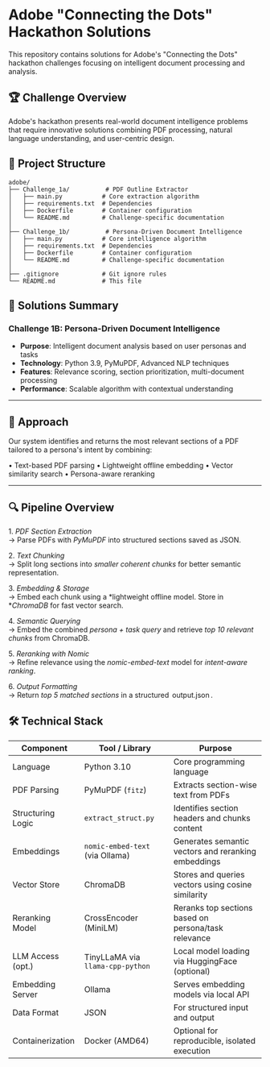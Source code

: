 # Adobe "Connecting the Dots" Hackathon Solutions

This repository contains solutions for Adobe's "Connecting the Dots" hackathon challenges focusing on intelligent document processing and analysis.

## 🏆 Challenge Overview

Adobe's hackathon presents real-world document intelligence problems that require innovative solutions combining PDF processing, natural language understanding, and user-centric design.

## 📁 Project Structure

```
adobe/
├── Challenge_1a/          # PDF Outline Extractor
│   ├── main.py           # Core extraction algorithm
│   ├── requirements.txt  # Dependencies
│   ├── Dockerfile        # Container configuration
│   └── README.md         # Challenge-specific documentation
│
├── Challenge_1b/          # Persona-Driven Document Intelligence
│   ├── main.py           # Core intelligence algorithm
│   ├── requirements.txt  # Dependencies
│   ├── Dockerfile        # Container configuration
│   └── README.md         # Challenge-specific documentation
│
├── .gitignore            # Git ignore rules
└── README.md             # This file
```
## 🚀 Solutions Summary

### Challenge 1B: Persona-Driven Document Intelligence
- **Purpose**: Intelligent document analysis based on user personas and tasks
- **Technology**: Python 3.9, PyMuPDF, Advanced NLP techniques
- **Features**: Relevance scoring, section prioritization, multi-document processing
- **Performance**: Scalable algorithm with contextual understanding

---

## 🧠 Approach

Our system identifies and returns the most relevant sections of a PDF tailored to a persona's intent by combining:

•⁠  ⁠Text-based PDF parsing
•⁠  ⁠Lightweight offline embedding
•⁠  ⁠Vector similarity search
•⁠  ⁠Persona-aware reranking

---

## 🔍 Pipeline Overview

1.⁠ ⁠*PDF Section Extraction*  
   → Parse PDFs with *PyMuPDF* into structured sections saved as JSON.

2.⁠ ⁠*Text Chunking*  
   → Split long sections into *smaller coherent chunks* for better semantic representation.

3.⁠ ⁠*Embedding & Storage*  
   → Embed each chunk using a *lightweight offline model. Store in **ChromaDB* for fast vector search.

4.⁠ ⁠*Semantic Querying*  
   → Embed the combined *persona + task query* and retrieve *top 10 relevant chunks* from ChromaDB.

5.⁠ ⁠*Reranking with Nomic*  
   → Refine relevance using the *nomic-embed-text* model for *intent-aware ranking*.

6.⁠ ⁠*Output Formatting*  
   → Return *top 5 matched sections* in a structured ⁠ output.json ⁠.


## 🛠️ Technical Stack

| Component         | Tool / Library                | Purpose                                               |
|------------------|-------------------------------|-------------------------------------------------------|
| Language          | Python 3.10                    | Core programming language                             |
| PDF Parsing       | PyMuPDF (`fitz`)               | Extracts section-wise text from PDFs                 |
| Structuring Logic | `extract_struct.py`            | Identifies section headers and chunks content         |
| Embeddings        | `nomic-embed-text` (via Ollama)| Generates semantic vectors and reranking embeddings   |
| Vector Store      | ChromaDB                       | Stores and queries vectors using cosine similarity    |
| Reranking Model   | CrossEncoder (MiniLM)          | Reranks top sections based on persona/task relevance  |
| LLM Access (opt.) | TinyLLaMA via `llama-cpp-python` | Local model loading via HuggingFace (optional)       |
| Embedding Server  | Ollama                         | Serves embedding models via local API                |
| Data Format       | JSON                           | For structured input and output                      |
| Containerization  | Docker (AMD64)                 | Optional for reproducible, isolated execution         |


   













